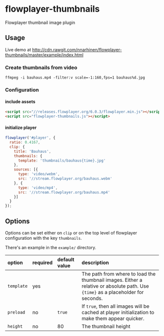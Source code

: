 # flowplayer-thumbnails
Flowplayer thumbnail image plugin

## Usage

Live demo at http://cdn.rawgit.com/nnarhinen/flowplayer-thumbnails/master/example/index.html

### Create thumbnails from video

```
ffmpeg -i bauhaus.mp4 -filter:v scale=-1:160,fps=1 bauhaus%d.jpg
```

### Configuration

#### include assets

```html
<script src="//releases.flowplayer.org/6.0.3/flowplayer.min.js"></script>
<script src="flowplayer-thumbnails.js"></script>
```

#### initialize player

```js
flowplayer('#player', {
  ratio: 0.4167,
  clip: {
    title: 'Bauhaus',
    thumbnails: {
      template: 'thumbnails/bauhaus{time}.jpg'
    },
    sources: [{
      type: 'video/webm',
      src: '//stream.flowplayer.org/bauhaus.webm'
    }, {
      type: 'video/mp4',
      src: '//stream.flowplayer.org/bauhaus.mp4'
    }]
  }
});
```

## Options

Options can be set either on `clip` or on the top level of flowplayer configuration with the key `thumbnails`.

There's an example in the `example/` directory.

option     | required | default value | description
:----------| ---------| :------------ | :----------
`template` | yes      |               | The path from where to load the thumbnail images. Either a relative or absolute path. Use `{time}` as a placeholder for seconds.
`preload`  | no       |`true`         | If `true`, then all images will be cached at player initialization to make them appear quicker.
`height`   | no       | 80            | The thumbnail height
